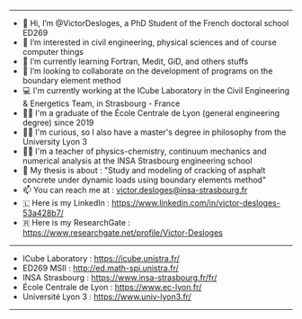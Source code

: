 - - - - - - - - - - - - - - - - - - - - - - - - - - - - - - - - - - - - - - - - - - - - - - - - - - - - - - - - - - - - - - - - -

- 👋 Hi, I’m @VictorDesloges, a PhD Student of the French doctoral school ED269
- 👀 I’m interested in civil engineering, physical sciences and of course computer things
- 🌱 I’m currently learning Fortran, Medit, GiD, and others stuffs
- 💌 I’m looking to collaborate on the development of programs on the boundary element method
- 💻 I'm currently working at the ICube Laboratory in the Civil Engineering & Energetics Team, in Strasbourg - France
- 👨‍🎓 I'm a graduate of the École Centrale de Lyon (general engineering degree) since 2019
- 🙇‍♂️ I'm curious, so I also have a master's degree in philosophy from the University Lyon 3
- 👨‍🏫 I'm a teacher of physics-chemistry, continuum mechanics and numerical analysis at the INSA Strasbourg engineering school
- 🚧 My thesis is about : "Study and modeling of cracking of asphalt concrete under dynamic loads using boundary elements method"
- 📫 You can reach me at : victor.desloges@insa-strasbourg.fr
- 🇱 Here is my LinkedIn : https://www.linkedin.com/in/victor-desloges-53a428b7/
- 🇷 Here is my ResearchGate : https://www.researchgate.net/profile/Victor-Desloges

- - - - - - - - - - - - - - - - - - - - - - - - - - - - - - - - - - - - - - - - - - - - - - - - - - - - - - - - - - - - - - - - -

- ICube Laboratory : https://icube.unistra.fr/
- ED269 MSII : http://ed.math-spi.unistra.fr/
- INSA Strasbourg : https://www.insa-strasbourg.fr/fr/
- École Centrale de Lyon : https://www.ec-lyon.fr/
- Université Lyon 3 : https://www.univ-lyon3.fr/

- - - - - - - - - - - - - - - - - - - - - - - - - - - - - - - - - - - - - - - - - - - - - - - - - - - - - - - - - - - - - - - - -
